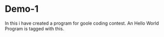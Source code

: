 # Demo-1
In this i have created a program for goole coding contest. 
An Hello World Program is tagged with this.

